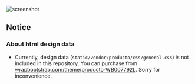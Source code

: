 ![screenshot](https://github.com/knmkr/perGENIE-private/blob/master/pergenie/lib/screenshot/screenshot.png)

## Notice

### About html design data

- Currently, design data (`static/vendor/producto/css/general.css`) is not included in this repository. You can purchase from [wrapbootstrap.com/theme/producto-WB007792L](//wrapbootstrap.com/theme/producto-WB007792L). Sorry for inconvenience.
